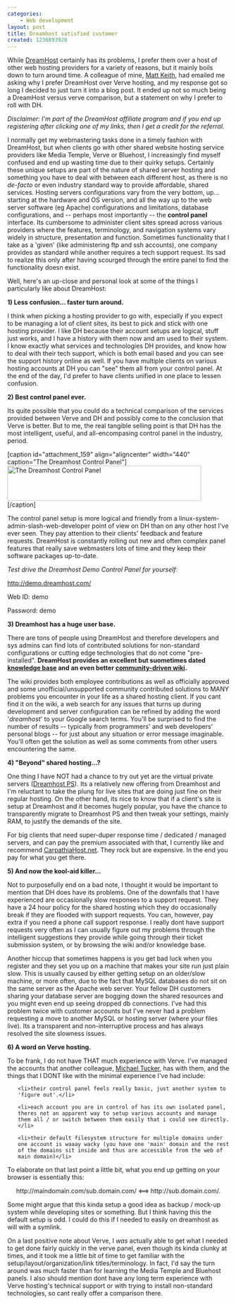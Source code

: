 ```yaml
---
categories:
    - Web development
layout: post
title: Dreamhost satisfied customer
created: 1236893926
---
```

While <a href="http://www.dreamhost.com/r.cgi?107284">DreamHost</a> certainly has its problems, I prefer them over a host of other web hosting providers for a variety of reasons, but it mainly boils down to turn around time. A colleague of mine, <a href="http://twitter.com/matthewskeith">Matt Keith</a>, had emailed me asking why I prefer DreamHost over Verve hosting, and my response got so long I decided to just turn it into a blog post. It ended up not so much being a DreamHost versus verve comparison, but a statement on why I prefer to roll with DH.

*Disclaimer: I'm part of the DreamHost affiliate program and if you end up registering after clicking one of my links, then I get a credit for the referral.*

<!--more-->

I normally get my webmastering tasks done in a timely fashion with DreamHost, but when clients go with other shared website hosting service providers like Media Temple, Verve or Bluehost, I increasingly find myself confused and end up wasting time due to their quirky setups. Certainly these unique setups are part of the nature of shared server hosting and something you have to deal with between each different host,  as there is no *de-facto* or even industry standard way to provide affordable, shared services. Hosting servers configurations vary from the very bottom, up... starting at the hardware and OS version, and all the way up to the web server software (eg Apache) configurations and limitations, database configurations, and -- perhaps most importantly -- the <strong>control panel </strong>interface. Its cumbersome to administer client sites spread across various providers where the features, terminology, and navigation systems vary widely in structure, presentation and function. Sometimes functionality that I take as a 'given' (like administering ftp and ssh accounts), one company provides as standard  while another requires a tech support request. Its sad to realize this only after having scourged through the entire panel to find the functionality doesn exist.

Well, here's an up-close and personal look at some of the things I particularly like about DreamHost:

<strong>1) Less confusion... faster turn around.</strong>

<strong></strong>I think when picking a hosting provider to go with, especially if you expect to be managing a lot of client sites, its best to pick and stick with one hosting provider.   I like DH because their account setups are logical, stuff just works, and I have a history with them now and am used to their system.  I know exactly what services and technologies DH provides, and know how to deal with their tech support, which is both email based and you can see the support history online as well.  If you have multiple clients on various hosting accounts at DH you can "see" them all from your control panel.  At the end of the day, I'd prefer to have clients unified in one place to lessen confusion.

<strong>2) Best control panel ever.</strong>

<strong></strong>Its quite possible that you could do a technical comparison of the services provided between Verve and DH and possibly come to the conclusion that Verve is better. But to me, the real tangible selling point is that DH has the most intelligent, useful, and all-encompasing control panel in the industry, period.

[caption id="attachment_159" align="aligncenter" width="440" caption="The Dreamhost Control Panel"]<a href="/files/images/dreamhost-control-panel.png"><img class="size-full wp-image-159 " title="dreamhost-control-panel" src="/files/images/dreamhost-control-panel.png" alt="The Dreamhost Control Panel" width="440" height="80" /></a>[/caption]

The control panel setup is more logical and friendly from a linux-system-admin-slash-web-developer point of view on DH than on any other host I've ever seen. They pay attention to their clients' feedback and feature requests.  DreamHost is constantly rolling out new and often complex panel features that really save webmasters lots of time and they keep their software packages up-to-date.

*Test drive the Dreamhost Demo Control Panel for yourself:*

<a href="http://demo.dreamhost.com/" target="_blank"> http://demo.dreamhost.com/</a>

Web ID: demo

Password: demo

<strong>3) Dreamhost has a huge user base.</strong>

<strong></strong>There are tons of people using DreamHost and therefore developers and sys admins can find lots of contributed solutions for non-standard configurations or cutting edge technologies that do not come "pre-installed".  <strong>DreamHost provides an excellent but suometimes dated </strong><a href="http://kb.dreamhost.com" target="_blank"><strong>knowledge base</strong></a><strong> and an even better </strong><a href="http://wiki.dreamhost.com" target="_blank"><strong>community-driven wiki</strong></a><strong>.</strong> 

The wiki provides both employee contributions as well as officially approved and some unofficial/unsupported community contributed solutions to MANY problems you encounter in your life as a shared hosting client. If you cant find it on the wiki, a web search for any issues that turns up during development and server configuration can be refined by adding the word '*dreamhost*' to your Google search terms. You'll be surprised to find the number of results -- typically from programmers' and web developers' personal blogs --  for just about any situation or error message imaginable. You'll often get the solution as well as some comments from other users encountering the same.

<strong>4) "Beyond" shared hosting...?</strong>

<strong></strong>One thing I have NOT had a chance to try out yet are the virtual private servers (<a href="http://dreamhost.com/hosting-vps.html" target="_blank">Dreamhost PS</a>). Its a relatively new offering from Dreamhost and I'm reluctant to take the plung for live sites that are doing just fine on their regular hosting. On the other hand, its nice to know that if a client's site is setup at Dreamhost and it becomes hugely popular, you have the chance to transparently migrate to Dreamhost PS and then tweak your settings, mainly RAM, to justify the demands of the site.

For big clients that need super-duper response time / dedicated / managed servers, and can pay the premium associated with that, I currently like and recommend <a href="http://carpathiahost.net" target="_blank">CarpathiaHost.net</a>. They rock but are expensive. In the end you pay for what you get there.

<strong>5) And now the kool-aid killer...</strong>

Not to purposefully end on a bad note, I thought it would be important to mention that DH does have its problems.  One of the downfalls that I have experienced are occasionally slow responses to a support request. They have a 24 hour policy for the shared hosting which they do occasionally break if they are flooded with support requests. You can, however, pay extra if you need a phone call support response. I really dont have support requests very often as I can usually figure out my problems through the intelligent suggestions they provide while going through their ticket submission system, or by browsing the wiki and/or knowledge base.

Another hiccup that sometimes happens is you get bad luck when you register and they set you up on a machine that makes your site run just plain slow.  This is usually caused by either getting setup on an older/slow machine, or more often, due to the fact that MySQL databases do not sit on the same server as the Apache web server. Your fellow DH customers sharing your database server are bogging down the shared resources and you might even end up seeing dropped db connections. I've had this problem twice with customer accounts but I've never had a problem requesting a move to another MySQL or hosting server (where your files live). Its a transparent and non-interruptive process and has always resolved the site slowness issues.

<strong>6) A word on Verve hosting.</strong>

<strong></strong>To be frank, I do not have THAT much experience with Verve. I've managed the accounts that another colleague, <a href="http://twitter.com/riversedge" target="_blank">Michael Tucker</a>, has with them, and the things that I DONT like with the minimal experience I've had include:

<ul>

	<li>their control panel feels really basic, just another system to 'figure out'.</li>

	<li>each account you are in control of has its own isolated panel, theres not an apparent way to setup various accounts and manage them all / or switch between them easily that i could see directly.</li>

	<li>their default filesystem structure for multiple domains under one account is waaay wacky (you have one 'main' domain and the rest of the domains sit inside and thus are accessible from the web of main domain)</li>

</ul>

To elaborate on that last point a little bit,  what you end up getting on your browser is essentially this:

<p style="text-align: center;">http://maindomain.com/sub.domain.com/   &lt;==&gt; http://sub.domain.com/.</p>

Some might argue that this kinda setup a good idea as backup / mock-up system while developing sites or something. But I think having this the default setup is odd. I could do this if I needed to easily on dreamhost as will with a symlink.

On a last positive note about Verve, I *was* actually able to get what I needed to get done fairly quickly in the verve panel, even though its kinda clunky at times, and it took me a little bit of time to get familiar with the setup/layout/organization/link titles/terminology.  In fact, I'd say the turn around was much faster than for learning the Media Temple and Bluehost panels.  I also should mention dont have any long term experience with Verve hosting's technical support or with trying to install non-standard technologies, so cant really offer a comparison there.
